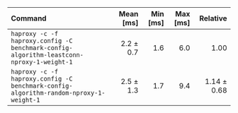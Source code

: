| Command | Mean [ms] | Min [ms] | Max [ms] | Relative |
|:---|---:|---:|---:|---:|
| `haproxy -c -f haproxy.config -C benchmark-config-algorithm-leastconn-nproxy-1-weight-1` | 2.2 ± 0.7 | 1.6 | 6.0 | 1.00 |
| `haproxy -c -f haproxy.config -C benchmark-config-algorithm-random-nproxy-1-weight-1` | 2.5 ± 1.3 | 1.7 | 9.4 | 1.14 ± 0.68 |
